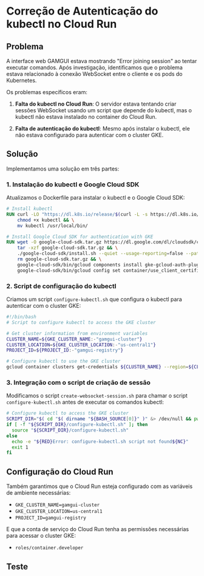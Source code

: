 # Correção de Autenticação do kubectl no Cloud Run

## Problema

A interface web GAMGUI estava mostrando "Error joining session" ao tentar executar comandos. Após investigação, identificamos que o problema estava relacionado à conexão WebSocket entre o cliente e os pods do Kubernetes.

Os problemas específicos eram:

1. **Falta do kubectl no Cloud Run**: O servidor estava tentando criar sessões WebSocket usando um script que depende do kubectl, mas o kubectl não estava instalado no container do Cloud Run.

2. **Falta de autenticação do kubectl**: Mesmo após instalar o kubectl, ele não estava configurado para autenticar com o cluster GKE.

## Solução

Implementamos uma solução em três partes:

### 1. Instalação do kubectl e Google Cloud SDK

Atualizamos o Dockerfile para instalar o kubectl e o Google Cloud SDK:

```dockerfile
# Install kubectl
RUN curl -LO "https://dl.k8s.io/release/$(curl -L -s https://dl.k8s.io/release/stable.txt)/bin/linux/amd64/kubectl" && \
    chmod +x kubectl && \
    mv kubectl /usr/local/bin/

# Install Google Cloud SDK for authentication with GKE
RUN wget -O google-cloud-sdk.tar.gz https://dl.google.com/dl/cloudsdk/channels/rapid/downloads/google-cloud-sdk-458.0.0-linux-x86_64.tar.gz && \
    tar -xzf google-cloud-sdk.tar.gz && \
    ./google-cloud-sdk/install.sh --quiet --usage-reporting=false --path-update=true && \
    rm google-cloud-sdk.tar.gz && \
    google-cloud-sdk/bin/gcloud components install gke-gcloud-auth-plugin --quiet && \
    google-cloud-sdk/bin/gcloud config set container/use_client_certificate False
```

### 2. Script de configuração do kubectl

Criamos um script `configure-kubectl.sh` que configura o kubectl para autenticar com o cluster GKE:

```bash
#!/bin/bash
# Script to configure kubectl to access the GKE cluster

# Get cluster information from environment variables
CLUSTER_NAME=${GKE_CLUSTER_NAME:-"gamgui-cluster"}
CLUSTER_LOCATION=${GKE_CLUSTER_LOCATION:-"us-central1"}
PROJECT_ID=${PROJECT_ID:-"gamgui-registry"}

# Configure kubectl to use the GKE cluster
gcloud container clusters get-credentials ${CLUSTER_NAME} --region=${CLUSTER_LOCATION} --project=${PROJECT_ID}
```

### 3. Integração com o script de criação de sessão

Modificamos o script `create-websocket-session.sh` para chamar o script `configure-kubectl.sh` antes de executar os comandos kubectl:

```bash
# Configure kubectl to access the GKE cluster
SCRIPT_DIR="$( cd "$( dirname "${BASH_SOURCE[0]}" )" &> /dev/null && pwd )"
if [ -f "${SCRIPT_DIR}/configure-kubectl.sh" ]; then
  source "${SCRIPT_DIR}/configure-kubectl.sh"
else
  echo -e "${RED}Error: configure-kubectl.sh script not found${NC}"
  exit 1
fi
```

## Configuração do Cloud Run

Também garantimos que o Cloud Run esteja configurado com as variáveis de ambiente necessárias:

- `GKE_CLUSTER_NAME=gamgui-cluster`
- `GKE_CLUSTER_LOCATION=us-central1`
- `PROJECT_ID=gamgui-registry`

E que a conta de serviço do Cloud Run tenha as permissões necessárias para acessar o cluster GKE:

- `roles/container.developer`

## Teste

